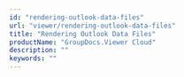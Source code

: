```yaml
---
id: "rendering-outlook-data-files"
url: "viewer/rendering-outlook-data-files"
title: "Rendering Outlook Data Files"
productName: "GroupDocs.Viewer Cloud"
description: ""
keywords: ""
---
```


